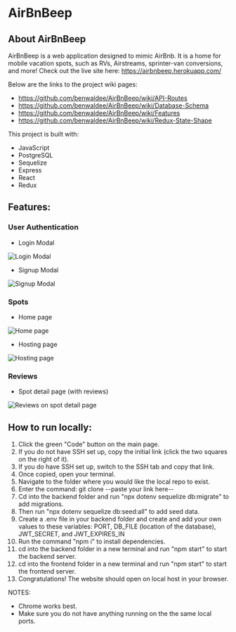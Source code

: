 # AirBnBeep

## About AirBnBeep

AirBnBeep is a web application designed to mimic AirBnb. It is a home for mobile vacation spots, such as RVs, Airstreams, sprinter-van conversions, and more! Check out the live site here: https://airbnbeep.herokuapp.com/

Below are the links to the project wiki pages:

* https://github.com/benwaldee/AirBnBeep/wiki/API-Routes
* https://github.com/benwaldee/AirBnBeep/wiki/Database-Schema
* https://github.com/benwaldee/AirBnBeep/wiki/Features
* https://github.com/benwaldee/AirBnBeep/wiki/Redux-State-Shape

This project is built with:
* JavaScript
* PostgreSQL
* Sequelize
* Express
* React
* Redux

## Features:

### User Authentication

* Login Modal

![Login Modal](https://lh3.googleusercontent.com/qu3lNp6S6Mu4XyHwg5VrnVL0yEU45z4lCaRXrZ6pvvsEHZMOfFM_F6MQbgJ0axaMg3J5p0dp8wav59bJ60hfFGm7i_q1LAw_UTasMHtWZG5VKpIVhFlk3nsfyU6jww-YVA8aZcvkkvZwOJdE7BUSq9a6aiUTRotnCfiG12rmatTqWkN7FUb8iDsjXDLqmTcTvAGR2k762i_GzRKy8SRIf-1J9KHcn4p_0L9CSkbQ9022ljl8nHAc2S-2gh_I06WGR4MU9-8aslStSmJ6l6IYT67JzzRQUxR0RP3C7VSHps8zbiy0YsXhq0KooFkxSWKZlGezPvwXQQwZgPu7oq1S9-do0YyVmjpcOL9IE1VJ_jiQVhCyZIee8XJLxL23wax8-JCP_8poCCnPChG-tZlZ-_tVXocyvlBCEa4Gph86gVB6IlngOyxSQVJj2J6XY16p-BMl5DUpzZfp0Iw_WeP7vRaXEaNHbiQNhkwT74UGJ8C04KFNgqj4eqi5lp49_zgD-jFo_bbxSN_BQwtpMl7Wy63kS-mPRmyPvYwpUoiO3YTC7_KDMkFtjqRKl39woyptskw8QValXX8sE7dVRx2oMrwZqSUzTWsy1W3eohmGg7fwn0Bj05L9tAwApJ6txKP0UGsZmLMiBevquBTPLyALYChTiSHJxtGuTcDm4agmzpvaHNSR7TGt0jybBe-56qp6H3YkKz7vlgFXerDDiFzyf_9Rr6neXu90EX-73Xg0944y0EmifkpU8nnyb8syJKrGLvzCyVEm_KcR8ZC2Rj81PCj14iq808MVhd4F=w1080-h793-no?authuser=0)

* Signup Modal

![Signup Modal](https://lh3.googleusercontent.com/ZIG_z-0OFsyP6pyiuvNZ1Lx0Yq_qeNcQhjX6UbLvdj48ap6-VQKfFHy791M4pViWtvTU2MCbl8QQ81HpuMe_RDI5ZgyCz3Hrs1-GfTsevyBhBGgnyE5t9clV6BO9jzV7I3tqn5fwT5eNkCj9UwSFlca99z3kejlEgSHQwY8I2y_4dbgaifrNxzFdRNxFeRKxy8TJrc9iT5WCCHqa92hOvetXcOLkjfrwI09CkaT_LZh9KvooQAO6rMhY6MokgeTHphDJn2BQMNVD9rSS1UjOd5xS5S79wUb2i-k-Z5OyvX2dSyzokifz57kUVk-E7KFjbh9zdBnZhhky_T-GJU4mxDRxROfI8PAeT9fXJ7YgvFwASA_XwHNyUHMJkxtEg5JtjEcRQEksGNOTvyrb3cBuiv9dy7Raw1HtASzHpLVorOWgCWjOAwj-XwtCNfUXQgvDNn9QYXfKg3PRvSwhQsbSqOnvJqdh8lrBoHT7Dwj1_IC1xreRrfYyVnh3t6u9CfS0Gsq4ZBkemh-CnSO6PiJwLmAe3tH0xgDtqcNABIzkjbtjl4i3dKaTshXrmWIjrlXStV134q0o7WlsOfLae_Wp6YWrz6GO5blji2FSWY101A0m37CHZ84VzQocaFTv8yXjbRse_mCqXW0cYlk9kFCApo9Yc8pVNMNrKkJ7crDav76F3CjxGfX2FG6DA5OrXbrf65DDMl_8GX29RDo_F69kSlgFnkqLjzA_4O6NWA_zrmgm0qdGht159IF2sneFN8T-Zo_znh8OFxqkQSzLGT1RGf-3wciuy-mdlBfc=w1080-h758-no?authuser=0)


### Spots

* Home page

![Home page](https://lh3.googleusercontent.com/pw/AL9nZEUakO9c5ibhxUxsKeUwohAF33L0BW9DNwQ1SNIFOJNWReFEWNJOkM6UzlGO4IJobbLon9sOqi1Ml9zx8mFrdEuCrQWfpYGLOGO3YIJFNg7kBZDsF6L_ewCZuq4LX-OiNLcUhWkAkdxs-rJjh46NHEEq=w1080-h772-no?authuser=0)

* Hosting page

![Hosting page](https://lh3.googleusercontent.com/pw/AL9nZEV0MQeUAokx4vIVowFcsub4kSzgAvr55_soGurOO8WV7G5zh84tnm_FZVxiVX6PEtLF6EX-QrTTkYMxIf-v_JcWkixZ30hTfeCbpiRbUcrbxiTIMfTSkXnPkoWExpg6QJFCcHXWTmjKvBl7L4EePDXd=w1080-h824-no?authuser=0)

### Reviews

* Spot detail page (with reviews)

![Reviews on spot detail page](https://lh3.googleusercontent.com/c64D1ZFPM2znjYB0P-OKrdt-N6sUYJIW7dT7vOd2884Eht92n7oPg3tOYA8j_WuwHVfs6BhQQslrmmbGruyCdFSw166hoe6ocOrO-DTMrUimRftobRoEljr2A1sFiYxuCrRq_BZebtqIoUSH_7llTwhuawbCjJsOnpq07OhASmrYTkWG6Op28qOfhcNNaomaHmoha6y4dARhyKCJhR8pygfde2j78cUgTKL94TvC9vzCQi-mkEuVIaB1waYbkCsPbIv4XU8_ACzlynacPJ4HG9v85wT2gBZZto_BkHpyPU6YRwKRT-XoD19BbB_8DkJFTutym9c6rADOyy_ifW0kX0dG3YUHVjaHRRTmHLvHK4AfouuHLyU9K0CkRYlTV5a94I-hGPRxNo66c0uacU6H9YJoDKIP14xb5aEA9bFiaB2CfLebwdvqMfeY0m19riTR5xPEdcb7F4i_L7fkYAmefue0hf2P6Ywxipfc1MLzQIWtBz43Ggrd9Yfi2s5W_qwRtyYUQqVJm7ef1wHx_n56eI3I82zXHNfMUSwimgGpK2LPy_S5vLSaCnvIIQNTnVKM7QyeroS5ty0NB0c_BYPITBwW_Q30xFuuMjFwgSSqdYzJQH2OIDj9qkGgccYz-tpfhNePgRvaY52aCvZwxAq-Q9Uv6bPxzFogrvH1k6Fi1v1OUyhNo9M4gmvGL1FWrbilk4EMIg4Zezrex0DUVrJvWkRqOARl-1AYFie21f_huzlE3i53_rxrJkhvNf-_4ZH1JC0a78SBsMUC6C3pMXDwhmVjmxOYRhkRcoEs=w1080-h792-no?authuser=0)


## How to run locally:

1. Click the green "Code" button on the main page.
2. If you do not have SSH set up, copy the initial link (click the two squares on the right of it).
3. If you do have SSH set up, switch to the SSH tab and copy that link.
4. Once copied, open your terminal.
5. Navigate to the folder where you would like the local repo to exist.
6. Enter the command: git clone --paste your link here--
8. Cd into the backend folder and run "npx dotenv sequelize db:migrate" to add migrations.
9. Then run "npx dotenv sequelize db:seed:all" to add seed data.
10. Create a .env file in your backend folder and create and add your own values to these variables: PORT, DB_FILE (location of the database), JWT_SECRET, and JWT_EXPIRES_IN
11. Run the command "npm i" to install dependencies.
12. cd into the backend folder in a new terminal and run "npm start" to start the backend server.
13. cd into the frontend folder in a new terminal and run "npm start" to start the frontend server.
14. Congratulations! The website should open on local host in your browser.

NOTES:
* Chrome works best.
* Make sure you do not have anything running on the the same local ports.
